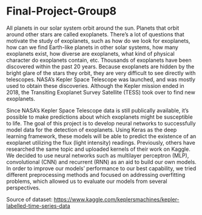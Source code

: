 # Final-Project-Group8

   All planets in our solar system orbit around the sun. Planets that orbit around other stars are called exoplanets. There’s a lot of questions that motivate the study of exoplanets, such as how do we look for exoplanets, how can we find Earth-like planets in other solar systems, how many exoplanets exist, how diverse are exoplanets, what kind of physical character do exoplanets contain, etc. Thousands of exoplanets have been discovered within the past 20 years. Because exoplanets are hidden by the bright glare of the stars they orbit, they are very difficult to see directly with telescopes. NASA’s Kepler Space Telescope was launched, and was mostly used to obtain these discoveries. Although the Kepler mission ended in 2018, the Transiting Exoplanet Survey Satellite (TESS) took over to find new exoplanets. 
  
  
   Since NASA’s Kepler Space Telescope data is still publically available, it’s possible to make predictions about which exoplanets might be susceptible to life. The goal of this project is to develop neural networks to successfully model data for the detection of exoplanets. Using Keras as the deep learning framework, these models will be able to predict the existence of an exoplanet utilizing the flux (light intensity) readings. Previously, others have researched the same topic and uploaded kernels of their work on Kaggle. We decided to use neural networks such as multilayer perceptron (MLP), convolutional (CNN) and recurrent (RNN) as an aid to build our own models.  In order to improve our models’ performance to our best capability, we tried different preprocessing methods and focused on addressing overfitting problems, which allowed us to evaluate our models from several perspectives.
   

Source of dataset: https://www.kaggle.com/keplersmachines/kepler-labelled-time-series-data

